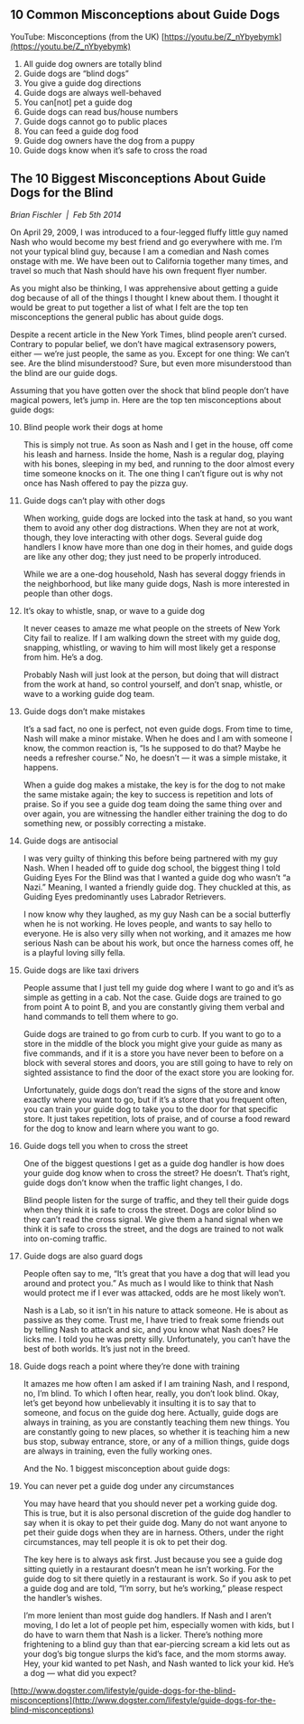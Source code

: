 ## 10 Common Misconceptions about Guide Dogs

YouTube: Misconceptions (from the UK) [https://youtu.be/Z_nYbyebymk](https://youtu.be/Z_nYbyebymk)

1. All guide dog owners are totally blind
2. Guide dogs are “blind dogs”
3. You give a guide dog directions
4. Guide dogs are always well-behaved
5. You can[not] pet a guide dog
6. Guide dogs can read bus/house numbers
7. Guide dogs cannot go to public places
8. You can feed a guide dog food
9. Guide dog owners have the dog from a puppy
10. Guide dogs know when it’s safe to cross the road

## The 10 Biggest Misconceptions About Guide Dogs for the Blind

_Brian Fischler  |  Feb 5th 2014_

On April 29, 2009, I was introduced to a four-legged fluffy little guy named Nash who would become my best friend and go everywhere with me. I’m not your typical blind guy, because I am a comedian and Nash comes onstage with me. We have been out to California together many times, and travel so much that Nash should have his own frequent flyer number.

As you might also be thinking, I was apprehensive about getting a guide dog because of all of the things I thought I knew about them. I thought it would be great to put together a list of what I felt are the top ten misconceptions the general public has about guide dogs.

Despite a recent article in the New York Times, blind people aren’t cursed. Contrary to popular belief, we don’t have magical extrasensory powers, either — we’re just people, the same as you. Except for one thing: We can’t see. Are the blind misunderstood? Sure, but even more misunderstood than the blind are our guide dogs. 

Assuming that you have gotten over the shock that blind people don’t have magical powers, let’s jump in. Here are the top ten misconceptions about guide dogs:

10. Blind people work their dogs at home

    This is simply not true. As soon as Nash and I get in the house, off come his leash and harness. Inside the home, Nash is a regular dog, playing with his bones, sleeping in my bed, and running to the door almost every time someone knocks on it. The one thing I can’t figure out is why not once has Nash offered to pay the pizza guy. 

9. Guide dogs can’t play with other dogs

    When working, guide dogs are locked into the task at hand, so you want them to avoid any other dog distractions. When they are not at work, though, they love interacting with other dogs. Several guide dog handlers I know have more than one dog in their homes, and guide dogs are like any other dog; they just need to be properly introduced.

    While we are a one-dog household, Nash has several doggy friends in the neighborhood, but like many guide dogs, Nash is more interested in people than other dogs.

8. It’s okay to whistle, snap, or wave to a guide dog

    It never ceases to amaze me what people on the streets of New York City fail to realize. If I am walking down the street with my guide dog, snapping, whistling, or waving to him will most likely get a response from him. He’s a dog.

    Probably Nash will just look at the person, but doing that will distract from the work at hand, so control yourself, and don’t snap, whistle, or wave to a working guide dog team.

7. Guide dogs don’t make mistakes 

    It’s a sad fact, no one is perfect, not even guide dogs. From time to time, Nash will make a minor mistake. When he does and I am with someone I know, the common reaction is, “Is he supposed to do that? Maybe he needs a refresher course.” No, he doesn’t — it was a simple mistake, it happens.

    When a guide dog makes a mistake, the key is for the dog to not make the same mistake again; the key to success is repetition and lots of praise. So if you see a guide dog team doing the same thing over and over again, you are witnessing the handler either training the dog to do something new, or possibly correcting a mistake. 

6. Guide dogs are antisocial

    I was very guilty of thinking this before being partnered with my guy Nash. When I headed off to guide dog school, the biggest thing I told Guiding Eyes For the Blind was that I wanted a guide dog who wasn’t “a Nazi.” Meaning, I wanted a friendly guide dog. They chuckled at this, as Guiding Eyes predominantly uses Labrador Retrievers.

    I now know why they laughed, as my guy Nash can be a social butterfly when he is not working. He loves people, and wants to say hello to everyone. He is also very silly when not working, and it amazes me how serious Nash can be about his work, but once the harness comes off, he is a playful loving silly fella. 

5. Guide dogs are like taxi drivers

   People assume that I just tell my guide dog where I want to go and it’s as simple as getting in a cab. Not the case. Guide dogs are trained to go from point A to point B, and you are constantly giving them verbal and hand commands to tell them where to go.

   Guide dogs are trained to go from curb to curb. If you want to go to a store in the middle of the block you might give your guide as many as five commands, and if it is a store you have never been to before on a block with several stores and doors, you are still going to have to rely on sighted assistance to find the door of the exact store you are looking for.

   Unfortunately, guide dogs don’t read the signs of the store and know exactly where you want to go, but if it’s a store that you frequent often, you can train your guide dog to take you to the door for that specific store. It just takes repetition, lots of praise, and of course a food reward for the dog to know and learn where you want to go. 

4. Guide dogs tell you when to cross the street

   One of the biggest questions I get as a guide dog handler is how does your guide dog know when to cross the street? He doesn’t. That’s right, guide dogs don’t know when the traffic light changes, I do.

   Blind people listen for the surge of traffic, and they tell their guide dogs when they think it is safe to cross the street. Dogs are color blind so they can’t read the cross signal. We give them a hand signal when we think it is safe to cross the street, and the dogs are trained to not walk into on-coming traffic. 

3. Guide dogs are also guard dogs

   People often say to me, “It’s great that you have a dog that will lead you around and protect you.” As much as I would like to think that Nash would protect me if I ever was attacked, odds are he most likely won’t.

   Nash is a Lab, so it isn’t in his nature to attack someone. He is about as passive as they come. Trust me, I have tried to freak some friends out by telling Nash to attack and sic, and you know what Nash does? He licks me. I told you he was pretty silly. Unfortunately, you can’t have the best of both worlds. It’s just not in the breed.

2. Guide dogs reach a point where they’re done with training

   It amazes me how often I am asked if I am training Nash, and I respond, no, I’m blind. To which I often hear, really, you don’t look blind. Okay, let’s get beyond how unbelievably it insulting it is to say that to someone, and focus on the guide dog here. Actually, guide dogs are always in training, as you are constantly teaching them new things. You are constantly going to new places, so whether it is teaching him a new bus stop, subway entrance, store, or any of a million things, guide dogs are always in training, even the fully working ones.

   And the No. 1 biggest misconception about guide dogs:

1. You can never pet a guide dog under any circumstances

   You may have heard that you should never pet a working guide dog. This is true, but it is also personal discretion of the guide dog handler to say when it is okay to pet their guide dog. Many do not want anyone to pet their guide dogs when they are in harness. Others, under the right circumstances, may tell people it is ok to pet their dog.

   The key here is to always ask first. Just because you see a guide dog sitting quietly in a restaurant doesn’t mean he isn’t working. For the guide dog to sit there quietly in a restaurant is work. So if you ask to pet a guide dog and are told, “I’m sorry, but he’s working,” please respect the handler’s wishes.

   I’m more lenient than most guide dog handlers. If Nash and I aren’t moving, I do let a lot of people pet him, especially women with kids, but I do have to warn them that Nash is a licker. There’s nothing more frightening to a blind guy than that ear-piercing scream a kid lets out as your dog’s big tongue slurps the kid’s face, and the mom storms away. Hey, your kid wanted to pet Nash, and Nash wanted to lick your kid. He’s a dog — what did you expect?

[http://www.dogster.com/lifestyle/guide-dogs-for-the-blind-misconceptions](http://www.dogster.com/lifestyle/guide-dogs-for-the-blind-misconceptions)